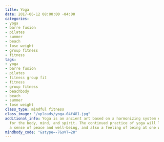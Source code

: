 ```yaml
---
title: Yoga
date: 2017-06-12 08:00:00 -04:00
categories:
- yoga
- barre fusion
- pilates
- summer
- beach
- lose weight
- group fitness
- fitness
tags:
- yoga
- barre fusion
- pilates
- fitness group fit
- fitness
- group fitness
- beachbody
- beach
- summer
- lose weight
class_type: mindful fitness
class_image: "/uploads/yoga-04f481.jpg"
additional_info: Yoga is an ancient art based on a harmonizing system of development
  for the body, mind, and spirit. The continued practice of yoga will lead you to
  a sense of peace and well-being, and also a feeling of being at one with their environment.
mindbody_code: "&stype=-7&sVT=28"
---
```


